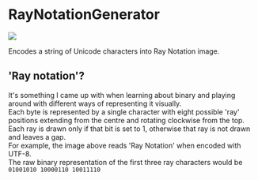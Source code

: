 # RayNotationGenerator
<img src="https://i.imgur.com/p5PTYlV.png"></img>

Encodes a string of Unicode characters into Ray Notation image.

## 'Ray notation'?
It's something I came up with when learning about binary and playing around with different ways of representing it visually.  
Each byte is represented by a single character with eight possible 'ray' positions extending from the centre and rotating clockwise from the top. Each ray is drawn only if that bit is set to 1, otherwise that ray is not drawn and leaves a gap.  
For example, the image above reads 'Ray Notation' when encoded with UTF-8.  
The raw binary representation of the first three ray characters would be `01001010 10000110 10011110`
